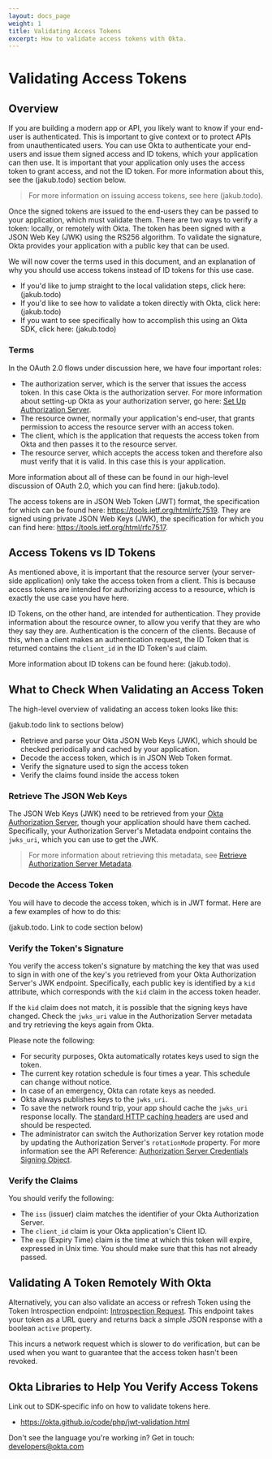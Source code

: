 ```yaml
---
layout: docs_page
weight: 1
title: Validating Access Tokens
excerpt: How to validate access tokens with Okta.
---
```


# Validating Access Tokens

## Overview

If you are building a modern app or API, you likely want to know if your end-user is authenticated. This is important to give context or to protect APIs from unauthenticated users. You can use Okta to authenticate your end-users and issue them signed access and ID tokens, which your application can then use. It is important that your application only uses the access token to grant access, and not the ID token. For more information about this, see the (jakub.todo) section below.

> For more information on issuing access tokens, see here (jakub.todo). 

Once the signed tokens are issued to the end-users they can be passed to your application, which must validate them. There are two ways to verify a token: locally, or remotely with Okta. The token has been signed with a JSON Web Key (JWK) using the RS256 algorithm. To validate the signature, Okta provides your application with a public key that can be used. 

We will now cover the terms used in this document, and an explanation of why you should use access tokens instead of ID tokens for this use case. 

- If you'd like to jump straight to the local validation steps, click here: (jakub.todo) 
- If you'd like to see how to validate a token directly with Okta, click here: (jakub.todo)
- If you want to see specifically how to accomplish this using an Okta SDK, click here: (jakub.todo)

### Terms 

In the OAuth 2.0 flows under discussion here, we have four important roles:

- The authorization server, which is the server that issues the access token. In this case Okta is the authorization server. For more information about setting-up Okta as your authorization server, go here: [Set Up Authorization Server](https://developer.okta.com/docs/how-to/set-up-auth-server.html).
- The resource owner, normally your application's end-user, that grants permission to access the resource server with an access token. 
- The client, which is the application that requests the access token from Okta and then passes it to the resource server.
- The resource server, which accepts the access token and therefore also must verify that it is valid. In this case this is your application.

More information about all of these can be found in our high-level discussion of OAuth 2.0, which you can find here: (jakub.todo).

The access tokens are in JSON Web Token (JWT) format, the specification for which can be found here: <https://tools.ietf.org/html/rfc7519>. They are signed using private JSON Web Keys (JWK), the specification for which you can find here: <https://tools.ietf.org/html/rfc7517>.

## Access Tokens vs ID Tokens

As mentioned above, it is important that the resource server (your server-side application) only take the access token from a client. This is because access tokens are intended for authorizing access to a resource, which is exactly the use case you have here. 

ID Tokens, on the other hand, are intended for authentication. They provide information about the resource owner, to allow you verify that they are who they say they are. Authentication is the concern of the clients. Because of this, when a client makes an authentication request, the ID Token that is returned contains the `client_id` in the ID Token's `aud` claim. 

More information about ID tokens can be found here: (jakub.todo).

## What to Check When Validating an Access Token 

The high-level overview of validating an access token looks like this:

(jakub.todo link to sections below)

- Retrieve and parse your Okta JSON Web Keys (JWK), which should be checked periodically and cached by your application.
- Decode the access token, which is in JSON Web Token format.
- Verify the signature used to sign the access token
- Verify the claims found inside the access token

### Retrieve The JSON Web Keys

The JSON Web Keys (JWK) need to be retrieved from your [Okta Authorization Server](https://developer.okta.com/docs/how-to/set-up-auth-server.html), though your application should have them cached. Specifically, your Authorization Server's Metadata endpoint contains the `jwks_uri`, which you can use to get the JWK. 

> For more information about retrieving this metadata, see [Retrieve Authorization Server Metadata](https://developer.okta.com/docs/api/resources/oauth2.html#retrieve-authorization-server-metadata).
 
### Decode the Access Token

You will have to decode the access token, which is in JWT format. Here are a few examples of how to do this:

(jakub.todo. Link to code section below)

### Verify the Token's Signature

You verify the access token's signature by matching the key that was used to sign in with one of the key's you retrieved from your Okta Authorization Server's JWK endpoint. Specifically, each public key is identified by a `kid` attribute, which corresponds with the `kid` claim in the access token header.

If the `kid` claim does not match, it is possible that the signing keys have changed. Check the `jwks_uri` value in the Authorization Server metadata and try retrieving the keys again from Okta.

Please note the following:

- For security purposes, Okta automatically rotates keys used to sign the token.
- The current key rotation schedule is four times a year. This schedule can change without notice.
- In case of an emergency, Okta can rotate keys as needed.
- Okta always publishes keys to the `jwks_uri`.
- To save the network round trip, your app should cache the `jwks_uri` response locally. The [standard HTTP caching headers](https://developer.mozilla.org/en-US/docs/Web/HTTP/Headers/Cache-Control) are used and should be respected.
- The administrator can switch the Authorization Server key rotation mode by updating the Authorization Server's `rotationMode` property. For more information see the API Reference: [Authorization Server Credentials Signing Object](https://developer.okta.com/docs/api/resources/oauth2.html#authorization-server-credentials-signing-object).

### Verify the Claims

You should verify the following:

- The `iss` (issuer) claim matches the identifier of your Okta Authorization Server.
- The `client_id` claim is your Okta application's Client ID.
- The `exp` (Expiry Time) claim is the time at which this token will expire, expressed in Unix time. You should make sure that this has not already passed.

## Validating A Token Remotely With Okta

Alternatively, you can also validate an access or refresh Token using the Token Introspection endpoint: [Introspection Request](https://developer.okta.com/docs/api/resources/oauth2.html#introspection-request). This endpoint takes your token as a URL query and returns back a simple JSON response with a boolean `active` property. 

This incurs a network request which is slower to do verification, but can be used when you want to guarantee that the access token hasn't been revoked. 

## Okta Libraries to Help You Verify Access Tokens

Link out to SDK-specific info on how to validate tokens here.

- <https://okta.github.io/code/php/jwt-validation.html>

Don't see the language you're working in? Get in touch: <developers@okta.com>
